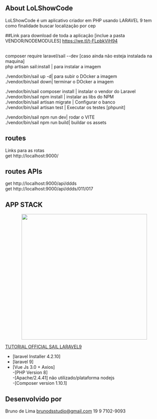 ## About LoLShowCode
 LoLShowCode é um aplicativo criador em PHP usando LARAVEL 9
tem como finalidade buscar localização por cep



##Link para download de toda a aplicação [inclue a pasta VENDOR/NODEMODULES]
https://we.tl/t-FLpbkViH94



<br/>
composer require laravel/sail --dev [caso ainda não esteja instalada na maquina]<br/>
php artisan sail:install | para instalar a imagem<br/>

./vendor/bin/sail up -d| para subir o DOcker a imagem<br/>
./vendor/bin/sail down| terminar o DOcker a imagem<br/>


./vendor/bin/sail composer install | instalar o vendor do Laravel<br/>
./vendor/bin/sail npm install | instalar as libs do NPM<br/>
./vendor/bin/sail artisan migrate | Configurar o banco<br/>
./vendor/bin/sail artisan test | Executar os testes [phpunit]<br/>

./vendor/bin/sail npm run dev| rodar o VITE<br/>
./vendor/bin/sail npm run build| buildar os assets<br/>


## routes
Links para as rotas<br/>
get http://localhost:9000/<br/>

## routes APIs
get http://localhost:9000/api/ddds<br/>
get http://localhost:9000/api/ddds/011/017<br/>





## APP STACK
<p align="center"><a href="https://laravel.com" target="_blank"><img src="https://raw.githubusercontent.com/laravel/art/master/logo-lockup/5%20SVG/2%20CMYK/1%20Full%20Color/laravel-logolockup-cmyk-red.svg" width="400"></a></p>

<a href="https://laravel.com/docs/9.x/sail#main-content">TUTORIAL OFFICIAL SAIL LARAVEL9</a>

- [laravel Installer 4.2.10]<br/>
- [laravel 9]<br/>
- [Vue Js 3.0 + Axios]<br/>
 -[PHP Version 8]<br/>
 -[Apache/2.4.41] não utilizado/plataforma nodejs<br/>
 -[Composer version 1.10.1]<br/>


## Desenvolvido por 
Bruno de Lima
brunodsstudio@gmail.com
19 9 7102-9093
